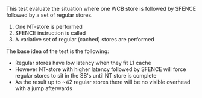 This test evaluate the situation where one WCB store is followed by SFENCE followed by a set of regular stores.

1. One NT-store is performed
1. SFENCE instruction is called
1. A variative set of regular (cached) stores are performed

The base idea of the test is the following:
* Regular stores have low latency when they fit L1 cache
* However NT-store with higher latency followed by SFENCE will force regular stores to sit in the SB's until NT store is complete
* As the result up to ~42 regular stores there will be no visible overhead with a jump afterwards
